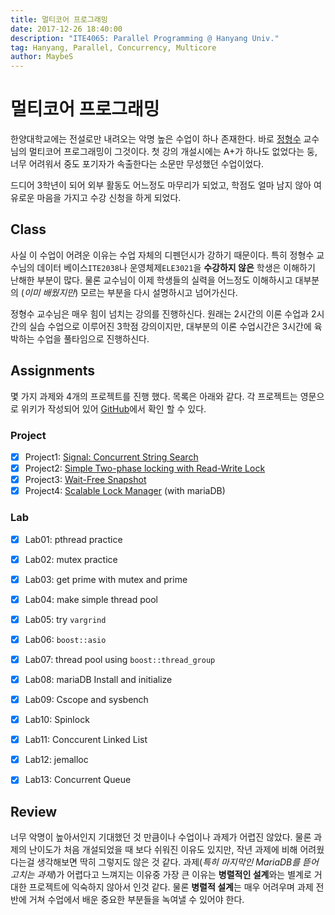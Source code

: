 ```yaml
---
title: 멀티코어 프로그래밍
date: 2017-12-26 18:40:00
description: "ITE4065: Parallel Programming @ Hanyang Univ."
tag: Hanyang, Parallel, Concurrency, Multicore
author: MaybeS
---
```


# 멀티코어 프로그래밍

한양대학교에는 전설로만 내려오는 악명 높은 수업이 하나 존재한다. 바로 [정형수](https://sites.google.com/site/hyungsoojung/) 교수님의 멀티코어 프로그래밍이 그것이다. 첫 강의 개설시에는 A+가 하나도 없었다는 둥, 너무 어려워서 중도 포기자가 속출한다는 소문만 무성했던 수업이었다.

드디어 3학년이 되어 외부 활동도 어느정도 마무리가 되었고, 학점도 얼마 남지 않아 여유로운 마음을 가지고 수강 신청을 하게 되었다.

## Class

사실 이 수업이 어려운 이유는 수업 자체의 디펜던시가 강하기 때문이다. 특히 정형수 교수님의 데이터 베이스`ITE2038`나 운영체제`ELE3021`을  **수강하지 않은** 학생은 이해하기 난해한 부분이 많다. 물론 교수님이 이제 학생들의 실력을 어느정도 이해하시고 대부분의 (*이미 배웠지만*) 모르는 부분을 다시 설명하시고 넘어가신다.

정형수 교수님은 매우 힘이 넘치는 강의를 진행하신다. 원래는 2시간의 이론 수업과 2시간의 실습 수업으로 이루어진 3학점 강의이지만, 대부분의 이론 수업시간은 3시간에 육박하는 수업을 풀타임으로 진행하신다.

## Assignments

몇 가지 과제와 4개의 프로젝트를 진행 했다. 목록은 아래와 같다. 각 프로젝트는 영문으로 위키가 작성되어 있어 [GitHub](https://github.com/MaybeS/ITE4065)에서 확인 할 수 있다.

### Project

- [x] Project1: [Signal: Concurrent String Search](https://github.com/MaybeS/ITE4065/wiki/project1-multi)
- [x] Project2: [Simple Two-phase locking with Read-Write Lock](https://github.com/MaybeS/ITE4065/wiki/Project2)
- [x] Project3: [Wait-Free Snapshot](https://github.com/MaybeS/ITE4065/wiki/Project3)
- [x] Project4: [Scalable Lock Manager](https://github.com/MaybeS/ITE4065/wiki/Project4) (with mariaDB)

### Lab

- [x] Lab01: pthread practice
- [x] Lab02: mutex practice
- [x] Lab03: get prime with mutex and prime
- [x] Lab04: make simple thread pool
- [x] Lab05: try `vargrind`
- [x] Lab06: `boost::asio`
- [x] Lab07: thread pool using `boost::thread_group`
- [x] Lab08: mariaDB Install and initialize
- [x] Lab09: Cscope and sysbench
- [x] Lab10: Spinlock
- [x] Lab11: Conccurent Linked List
- [x] Lab12: jemalloc
- [x] Lab13: Concurrent Queue


## Review

너무 악명이 높아서인지 기대했던 것 만큼이나 수업이나 과제가 어렵진 않았다. 물론 과제의 난이도가 처음 개설되었을 때 보다 쉬워진 이유도 있지만, 작년 과제에 비해 어려웠다는걸 생각해보면 딱히 그렇지도 않은 것 같다. 과제(*특히 마지막인 MariaDB를 뜯어 고치는 과제*)가 어렵다고 느껴지는 이유중 가장 큰 이유는 **병렬적인 설계**와는 별계로 거대한 프로젝트에 익숙하지 않아서 인것 같다. 물론 **병렬적 설계**는 매우 어려우며 과제 전반에 거쳐 수업에서 배운 중요한 부분들을 녹여낼 수 있어야 한다.

